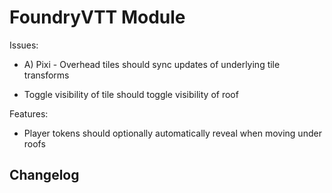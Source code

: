 # FoundryVTT Module

Issues:
- A) Pixi - Overhead tiles should sync updates of underlying tile transforms

- Toggle visibility of tile should toggle visibility of roof

Features:
- Player tokens should optionally automatically reveal when moving under roofs

## Changelog

